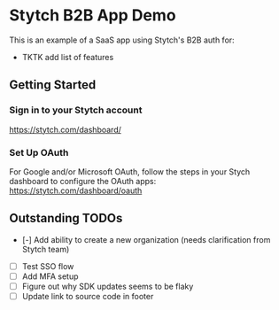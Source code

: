 # Stytch B2B App Demo

This is an example of a SaaS app using Stytch's B2B auth for:

- TKTK add list of features

## Getting Started

### Sign in to your Stytch account

https://stytch.com/dashboard/

### Set Up OAuth

For Google and/or Microsoft OAuth, follow the steps in your Stych dashboard to configure the OAuth apps: https://stytch.com/dashboard/oauth

## Outstanding TODOs

- [-] Add ability to create a new organization (needs clarification from Stytch team)
- [ ] Test SSO flow
- [ ] Add MFA setup
- [ ] Figure out why SDK updates seems to be flaky
- [ ] Update link to source code in footer
